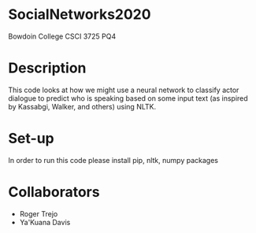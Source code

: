# SocialNetworks2020
Bowdoin College CSCI 3725 PQ4 

# Description 
This code looks at how we might use a neural network to classify actor dialogue to predict who is speaking based on some input text (as inspired by Kassabgi, Walker, and others) using NLTK. 

# Set-up
In order to run this code please install pip, nltk, numpy packages 

# Collaborators 
- Roger Trejo 
- Ya'Kuana Davis